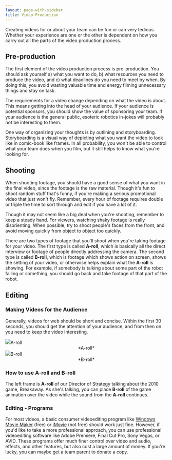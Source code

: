 ```yaml
---
layout: page-with-sidebar
title: Video Production
---
```

Creating videos for or about your team can be fun or can very tedious. Whether your experience are one or the other is dependent on how you carry out all the parts of the video production process.
 
## Pre-production
The first element of the video production process is pre-production. You should ask yourself a) what you want to do, b) what resources you need to produce the video, and c) what deadlines do you need to meet by when. By doing this, you avoid wasting valuable time and energy filming unnecessary things and stay on task.  

The requirements for a video change depending on what the video is about.  This means getting into the head of your audience.  If your audience is potential sponsors, you should show the value of sponsoring your team.  If your audience is the general public, esoteric robotics in-jokes will probably not be interesting to them.

One way of organizing your thoughts is by outlining and storyboarding.  Storyboarding is a visual way of depicting what you want the video to look like in comic-book like frames.  In all probability, you won't be able to control what your team does when you film, but it still helps to know what you're looking for.
 
## Shooting
When shooting footage, you should have a good sense of what you want in the final video, since the footage is the raw material.  Though it's fun to shoot random stuff that's funny, if you're making a serious promotional video that just won't fly.  Remember, every hour of footage requires double or triple the time to sort through and edit if you have a lot of it.  

Though it may not seem like a big deal when you're shooting, remember to keep a steady hand.  For viewers, watching shaky footage is really disorienting.  When possible, try to shoot people's faces from the front, and avoid moving quickly from object to object too quickly.

There are two types of footage that you'll shoot when you're taking footage for your video.  The first type is called **A-roll**, which is basically all the direct interview or footage of people directly addressing the camera.  The second type is called **B-roll**, which is footage which shows action on screen, shows the setting of your video, or otherwise helps explain what the **A-roll** is showing.  For example, if somebody is talking about some part of the robot failing or something, you should go back and take footage of that part of the robot. 
 
## Editing
### Making Videos for the Audience
Generally, videos for web should be short and concise.  Within the first 30 seconds, you should get the attention of your audience, and from then on you need to keep the video interesting.  

<div markdown="1" class="row">
<div class="span4">
<img src="/img/tutorials/videoproduction/unger.png">A-roll</img>
<div style="text-align: center">*A-roll*</div>
</div>
<div class="span4 offset1">
<img src="/img/tutorials/videoproduction/field.png">B-roll</img>
<div style="text-align: center">*B-roll*</div>
</div>
</div>

### How to use A-roll and B-roll
The left frame is **A-roll** of our Director of Strategy talking about the 2010 game, Breakaway.  As she's talking, you can place **B-roll** of the game animation over the video while the sound from the **A-roll** continues. 

### Editing - Programs
For most videos, a basic consumer videoediting program like [Windows Movie Maker](http://windows.microsoft.com/en-US/windows-live/movie-maker-get-started) (free) or [iMovie](http://www.apple.com/ilife/imovie/) (not free) should work just fine.  However, if you'd like to take a more professional approach, you can use professional videoediting software like Adobe Premiere, Final Cut Pro, Sony Vegas, or AVID.  These programs offer much finer control over video and audio, effects, and other features, but also cost a large amount of money.  If you're lucky, you can maybe get a team parent to donate a copy.
